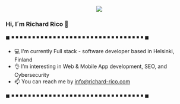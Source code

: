 <p align="center">
<img src=https://user-images.githubusercontent.com/104793974/201312205-13cf6efd-1ab3-4d08-a8c0-8fbc5b286229.png>
</p>


### Hi, I´m Richard Rico 👋
◼   ◾    ◾   ◾   ◾   ◾   ◾   ◾   ◾   ◾    ◾   ◾   ◾   ◾   ◾   ◾   ◾   ◾   ◾   ◾   ◾   ◾   ◾   ◾   ◾   ◾    ◾   ◾   ◾   ◾   ◾   ◾   ◾ ◼

- 💻 I'm currently Full stack - software developer based in Helsinki, Finland
- 👌  I’m interesting in Web & Mobile App development, SEO, and Cybersecurity
- 📫 You can reach me by info@richard-rico.com

◼   ◾    ◾   ◾   ◾   ◾   ◾   ◾   ◾   ◾    ◾   ◾   ◾   ◾   ◾   ◾   ◾   ◾   ◾   ◾   ◾   ◾   ◾   ◾   ◾   ◾    ◾   ◾   ◾   ◾   ◾   ◾   ◾ ◼
